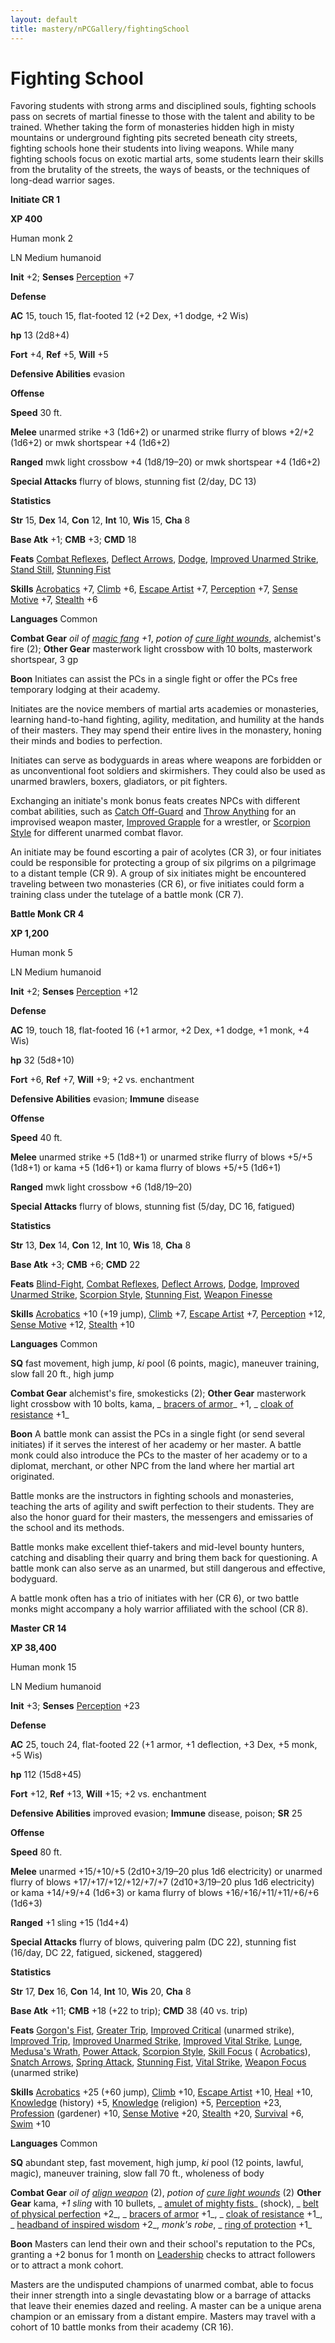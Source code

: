 ```yaml
---
layout: default
title: mastery/nPCGallery/fightingSchool
---
```

# Fighting School

Favoring students with strong arms and disciplined souls, fighting schools pass on secrets of martial finesse to those with the talent and ability to be trained. Whether taking the form of monasteries hidden high in misty mountains or underground fighting pits secreted beneath city streets, fighting schools hone their students into living weapons. While many fighting schools focus on exotic martial arts, some students learn their skills from the brutality of the streets, the ways of beasts, or the techniques of long-dead warrior sages.

**Initiate CR 1**

**XP 400**

Human monk 2

LN Medium humanoid

**Init** +2; **Senses** [Perception](../../skills/perception#_perception) +7

**Defense**

**AC** 15, touch 15, flat-footed 12 (+2 Dex, +1 dodge, +2 Wis)

**hp** 13 (2d8+4)

**Fort** +4, **Ref** +5, **Will** +5

**Defensive Abilities** evasion

**Offense**

**Speed** 30 ft.

**Melee** unarmed strike +3 (1d6+2) or unarmed strike flurry of blows +2/+2 (1d6+2) or mwk shortspear +4 (1d6+2)

**Ranged** mwk light crossbow +4 (1d8/19–20) or mwk shortspear +4 (1d6+2)

**Special Attacks** flurry of blows, stunning fist (2/day, DC 13)

**Statistics**

**Str** 15, **Dex** 14, **Con** 12, **Int** 10, **Wis** 15, **Cha** 8

**Base Atk** +1; **CMB** +3; **CMD** 18

**Feats** [Combat Reflexes](../../feats#_combat-reflexes), [Deflect Arrows](../../feats#_deflect-arrows), [Dodge](../../feats#_dodge), [Improved Unarmed Strike](../../feats#_improved-unarmed-strike), [Stand Still](../../feats#_stand-still), [Stunning Fist](../../feats#_stunning-fist)

**Skills** [Acrobatics](../../skills/acrobatics#_acrobatics) +7, [Climb](../../skills/climb#_climb) +6, [Escape Artist](../../skills/escapeArtist#_escape-artist) +7, [Perception](../../skills/perception#_perception) +7, [Sense Motive](../../skills/senseMotive#_sense-motive) +7, [Stealth](../../skills/stealth#_stealth) +6

**Languages** Common

**Combat Gear** _oil of [magic fang](../../spells/magicFang#_magic-fang) +1_, _potion of [cure light wounds](../../spells/cureLightWounds#_cure-light-wounds)_, alchemist's fire (2); **Other Gear** masterwork light crossbow with 10 bolts, masterwork shortspear, 3 gp

**Boon** Initiates can assist the PCs in a single fight or offer the PCs free temporary lodging at their academy.

Initiates are the novice members of martial arts academies or monasteries, learning hand-to-hand fighting, agility, meditation, and humility at the hands of their masters. They may spend their entire lives in the monastery, honing their minds and bodies to perfection.

Initiates can serve as bodyguards in areas where weapons are forbidden or as unconventional foot soldiers and skirmishers. They could also be used as unarmed brawlers, boxers, gladiators, or pit fighters.

Exchanging an initiate's monk bonus feats creates NPCs with different combat abilities, such as [Catch Off-Guard](../../feats#_catch-off-guard) and [Throw Anything](../../feats#_throw-anything) for an improvised weapon master, [Improved Grapple](../../feats#_improved-grapple) for a wrestler, or [Scorpion Style](../../feats#_scorpion-style) for different unarmed combat flavor.

An initiate may be found escorting a pair of acolytes (CR 3), or four initiates could be responsible for protecting a group of six pilgrims on a pilgrimage to a distant temple (CR 9). A group of six initiates might be encountered traveling between two monasteries (CR 6), or five initiates could form a training class under the tutelage of a battle monk (CR 7).

**Battle Monk CR 4**

**XP 1,200**

Human monk 5

LN Medium humanoid

**Init** +2; **Senses** [Perception](../../skills/perception#_perception) +12

**Defense**

**AC** 19, touch 18, flat-footed 16 (+1 armor, +2 Dex, +1 dodge, +1 monk, +4 Wis)

**hp** 32 (5d8+10)

**Fort** +6, **Ref** +7, **Will** +9; +2 vs. enchantment

**Defensive Abilities** evasion; **Immune** disease

**Offense**

**Speed** 40 ft.

**Melee** unarmed strike +5 (1d8+1) or unarmed strike flurry of blows +5/+5 (1d8+1) or kama +5 (1d6+1) or kama flurry of blows +5/+5 (1d6+1)

**Ranged** mwk light crossbow +6 (1d8/19–20)

**Special Attacks** flurry of blows, stunning fist (5/day, DC 16, fatigued)

**Statistics**

**Str** 13, **Dex** 14, **Con** 12, **Int** 10, **Wis** 18, **Cha** 8

**Base Atk** +3; **CMB** +6; **CMD** 22

**Feats** [Blind-Fight](../../feats#_blind-fight), [Combat Reflexes](../../feats#_combat-reflexes), [Deflect Arrows](../../feats#_deflect-arrows), [Dodge](../../feats#_dodge), [Improved Unarmed Strike](../../feats#_improved-unarmed-strike), [Scorpion Style](../../feats#_scorpion-style), [Stunning Fist](../../feats#_stunning-fist), [Weapon Finesse](../../feats#_weapon-finesse)

**Skills** [Acrobatics](../../skills/acrobatics#_acrobatics) +10 (+19 jump), [Climb](../../skills/climb#_climb) +7, [Escape Artist](../../skills/escapeArtist#_escape-artist) +7, [Perception](../../skills/perception#_perception) +12, [Sense Motive](../../skills/senseMotive#_sense-motive) +12, [Stealth](../../skills/stealth#_stealth) +10

**Languages** Common

**SQ** fast movement, high jump, _ki_ pool (6 points, magic), maneuver training, slow fall 20 ft., high jump

**Combat Gear** alchemist's fire, smokesticks (2); **Other Gear** masterwork light crossbow with 10 bolts, kama, _ [bracers of armor](../../magicItems/wondrousItems#_bracers-of-armor)_ +1, _ [cloak of resistance](../../magicItems/wondrousItems#_cloak-of-resistance) +1_

**Boon** A battle monk can assist the PCs in a single fight (or send several initiates) if it serves the interest of her academy or her master. A battle monk could also introduce the PCs to the master of her academy or to a diplomat, merchant, or other NPC from the land where her martial art originated.

Battle monks are the instructors in fighting schools and monasteries, teaching the arts of agility and swift perfection to their students. They are also the honor guard for their masters, the messengers and emissaries of the school and its methods.

Battle monks make excellent thief-takers and mid-level bounty hunters, catching and disabling their quarry and bring them back for questioning. A battle monk can also serve as an unarmed, but still dangerous and effective, bodyguard.

A battle monk often has a trio of initiates with her (CR 6), or two battle monks might accompany a holy warrior affiliated with the school (CR 8).

**Master CR 14**

**XP 38,400**

Human monk 15

LN Medium humanoid

**Init** +3; **Senses** [Perception](../../skills/perception#_perception) +23

**Defense**

**AC** 25, touch 24, flat-footed 22 (+1 armor, +1 deflection, +3 Dex, +5 monk, +5 Wis)

**hp** 112 (15d8+45)

**Fort** +12, **Ref** +13, **Will** +15; +2 vs. enchantment

**Defensive Abilities** improved evasion; **Immune** disease, poison; **SR** 25

**Offense**

**Speed** 80 ft.

**Melee** unarmed +15/+10/+5 (2d10+3/19–20 plus 1d6 electricity) or unarmed flurry of blows +17/+17/+12/+12/+7/+7 (2d10+3/19–20 plus 1d6 electricity) or kama +14/+9/+4 (1d6+3) or kama flurry of blows +16/+16/+11/+11/+6/+6 (1d6+3)

**Ranged** +1 sling +15 (1d4+4)

**Special Attacks** flurry of blows, quivering palm (DC 22), stunning fist (16/day, DC 22, fatigued, sickened, staggered)

**Statistics**

**Str** 17, **Dex** 16, **Con** 14, **Int** 10, **Wis** 20, **Cha** 8

**Base Atk** +11; **CMB** +18 (+22 to trip); **CMD** 38 (40 vs. trip)

**Feats** [Gorgon's Fist](../../feats#_gorgon-s-fist), [Greater Trip](../../feats#_greater-trip), [Improved Critical](../../feats#_improved-critical) (unarmed strike), [Improved Trip](../../feats#_improved-trip), [Improved Unarmed Strike](../../feats#_improved-unarmed-strike), [Improved Vital Strike](../../feats#_improved-vital-strike), [Lunge](../../feats#_lunge), [Medusa's Wrath](../../feats#_medusa-s-wrath), [Power Attack](../../feats#_power-attack), [Scorpion Style](../../feats#_scorpion-style), [Skill Focus](../../feats#_skill-focus) ( [Acrobatics](../../skills/acrobatics#_acrobatics)), [Snatch Arrows](../../feats#_snatch-arrows), [Spring Attack](../../feats#_spring-attack), [Stunning Fist](../../feats#_stunning-fist), [Vital Strike](../../feats#_vital-strike), [Weapon Focus](../../feats#_weapon-focus) (unarmed strike)

**Skills** [Acrobatics](../../skills/acrobatics#_acrobatics) +25 (+60 jump), [Climb](../../skills/climb#_climb) +10, [Escape Artist](../../skills/escapeArtist#_escape-artist) +10, [Heal](../../skills/heal#_heal) +10, [Knowledge](../../skills/knowledge#_knowledge) (history) +5, [Knowledge](../../skills/knowledge#_knowledge) (religion) +5, [Perception](../../skills/perception#_perception) +23, [Profession](../../skills/profession#_profession) (gardener) +10, [Sense Motive](../../skills/senseMotive#_sense-motive) +20, [Stealth](../../skills/stealth#_stealth) +20, [Survival](../../skills/survival#_survival) +6, [Swim](../../skills/swim#_swim) +10

**Languages** Common

**SQ** abundant step, fast movement, high jump, _ki_ pool (12 points, lawful, magic), maneuver training, slow fall 70 ft., wholeness of body

**Combat Gear** _oil of [align weapon](../../spells/alignWeapon#_align-weapon)_ (2), _potion of [cure light wounds](../../spells/cureLightWounds#_cure-light-wounds)_ (2) **Other Gear** kama, _+1 sling_ with 10 bullets, _ [amulet of mighty fists](../../magicItems/wondrousItems#_amulet-of-mighty-fists)_ (shock), _ [belt of physical perfection](../../magicItems/wondrousItems#_belt-of-physical-perfection) +2_, _ [bracers of armor](../../magicItems/wondrousItems#_bracers-of-armor) +1_, _ [cloak of resistance](../../magicItems/wondrousItems#_cloak-of-resistance) +1_, _ [headband of inspired wisdom](../../magicItems/wondrousItems#_headband-of-inspired-wisdom) +2_, _monk's robe_, _ [ring of protection](../../magicItems/rings#_ring-of-protection) +1_

**Boon** Masters can lend their own and their school's reputation to the PCs, granting a +2 bonus for 1 month on [Leadership](../../feats#_leadership) checks to attract followers or to attract a monk cohort.

Masters are the undisputed champions of unarmed combat, able to focus their inner strength into a single devastating blow or a barrage of attacks that leave their enemies dazed and reeling. A master can be a unique arena champion or an emissary from a distant empire. Masters may travel with a cohort of 10 battle monks from their academy (CR 16).

